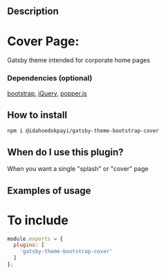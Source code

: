 ## Description

# Cover Page:

Gatsby theme intended for corporate home pages

### Dependencies (optional)

[bootstrap](https://getbootstrap.com), [jQuery](https://jquery.com/), [popper.js](https://popper.js.org/)


## How to install

```
npm i @idahoedokpayi/gatsby-theme-bootstrap-cover
```

## When do I use this plugin?

When you want a single "splash" or "cover" page   

## Examples of usage

# To include
```javascript
module.exports = {
  plugins: [
    'gatsby-theme-bootstrap-cover'
  ]
};
```


